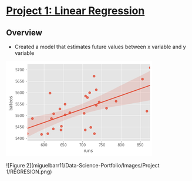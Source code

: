 # [Project 1: Linear Regression](https://miguelbarr11.github.io/Data-Science-Portfolio/)

## Overview

* Created a model that estimates future values between x variable and y variable 

![Figure 1.](https://github.com/miguelbarr11/Data-Science-Portfolio/blob/main/Images/Project%201/REGRESION.png)

![Figure 2](miguelbarr11/Data-Science-Portfolio/Images/Project 1/REGRESION.png)












